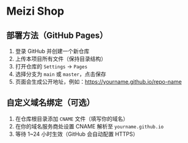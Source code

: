 # Meizi Shop

## 部署方法（GitHub Pages）

1. 登录 GitHub 并创建一个新仓库
2. 上传本项目所有文件（保持目录结构）
3. 打开仓库的 `Settings` -> `Pages`
4. 选择分支为 `main` 或 `master`，点击保存
5. 页面会生成公开地址，例如：https://yourname.github.io/repo-name

## 自定义域名绑定（可选）

1. 在仓库根目录添加 `CNAME` 文件（填写你的域名）
2. 在你的域名服务商处设置 CNAME 解析至 `yourname.github.io`
3. 等待 1~24 小时生效（GitHub 会自动配置 HTTPS）
